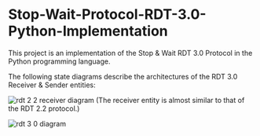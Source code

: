 # Stop-Wait-Protocol-RDT-3.0-Python-Implementation

This project is an implementation of the Stop & Wait RDT 3.0 Protocol in the Python programming language.

The following state diagrams describe the architectures of the RDT 3.0 Receiver & Sender entities:

![rdt 2 2 receiver diagram](https://user-images.githubusercontent.com/105032223/179276620-cfd0870c-9b30-473d-81e2-f4e26d4f2de2.jpg)
(The receiver entity is almost similar to that of the RDT 2.2 protocol.)

![rdt 3 0 diagram](https://user-images.githubusercontent.com/105032223/179276623-f528affb-f4a8-4aae-827e-4d2b789ed311.jpg)
